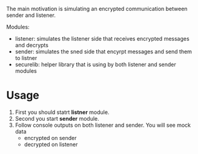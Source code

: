 The main motivation is simulating an encrypted communication between sender and listener.

Modules:
* listener: simulates the listener side that receives encrypted messages and decrypts
* sender: simulates the sned side that encyrpt messages and send them to listner
* securelib: helper library that is using by both listener and sender modules  


# Usage
1. First you should statrt **listner** module.
2. Second you start **sender** module.
3. Follow console outputs on both listener and sender. You will see mock data 
    * encrypted on sender
    * decrypted on listener 